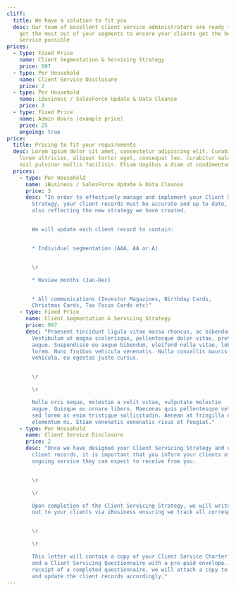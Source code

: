 ```yaml
---
cliff:
  title: We have a solution to fit you
  desc: Our team of excellent client service administrators are ready to help you
    get the most out of your segments to ensure your clients get the best
    service possible
prices:
  - type: Fixed Price
    name: Client Segmentation & Servicing Strategy
    price: 997
  - type: Per Household
    name: Client Service Disclosure
    price: 2
  - type: Per Household
    name: iBusiness / SalesForce Update & Data Cleanse
    price: 3
  - type: Fixed Price
    name: Admin Hours (example price)
    price: 25
    ongoing: true
price:
  title: Pricing to fit your requirements
  desc: Lorem ipsum dolor sit amet, consectetur adipiscing elit. Curabitur eu
    lorem ultricies, aliquet tortor eget, consequat leo. Curabitur malesuada
    nisl pulvinar mollis facilisis. Etiam dapibus a diam ut condimentum.
  prices:
    - type: Per Household
      name: iBusiness / SalesForce Update & Data Cleanse
      price: 3
      desc: "In order to effectively manage and implement your Client Servicing
        Strategy, your client records must be accurate and up to date, whilst
        also reflecting the new strategy we have created.


        We will update each client record to contain:


        * Individual segmentation (AAA, AA or A)


        \r

        * Review months (Jan-Dec)


        * All communications (Investor Magazines, Birthday Cards,
        Christmas Cards, Tax Focus Cards etc)"
    - type: Fixed Price
      name: Client Segmentation & Servicing Strategy
      price: 997
      desc: "Praesent tincidunt ligula vitae massa rhoncus, ac bibendum velit pretium.
        Vestibulum ut magna scelerisque, pellentesque dolor vitae, pretium
        augue. Suspendisse eu augue bibendum, eleifend nulla vitae, lobortis
        lorem. Nunc finibus vehicula venenatis. Nulla convallis mauris id leo
        vehicula, eu egestas justo cursus.


        \r

        \r

        Nulla orci neque, molestie a velit vitae, vulputate molestie
        augue. Quisque eu ornare libero. Maecenas quis pellentesque velit. Nam
        sed lorem ac enim tristique sollicitudin. Aenean at fringilla elit, in
        elementum mi. Etiam venenatis venenatis risus et feugiat."
    - type: Per Household
      name: Client Service Disclosure
      price: 2
      desc: "Once we have designed your Client Servicing Strategy and updated your
        client records, it is important that you inform your clients of the
        ongoing service they can expect to receive from you.


        \r

        \r

        Upon completion of the Client Servicing Strategy, we will write
        out to your clients via iBusiness ensuring we track all correspondence.


        \r

        \r

        This letter will contain a copy of your Client Service Charter
        and a Client Servicing Questionnaire with a pre-paid envelope. Upon
        receipt of a completed questionnaire, we will attach a copy to iBusiness
        and update the client records accordingly."
---
```

